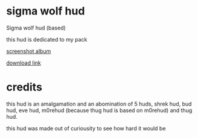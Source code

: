# sigma wolf hud

Sigma wolf hud (based)

this hud is dedicated to my pack

[screenshot album](https://imgur.com/a/K6bAsUA)

[download link](https://github.com/zxxtlz/sigmawolfhud/tree/main)

# credits

this hud is an amalgamation and an abomination of 5 huds, shrek hud, bud hud, eve hud, m0rehud (because thug hud is based on m0rehud) and thug hud.

this hud was made out of curiousity to see how hard it would be
